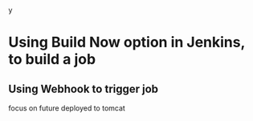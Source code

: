 y
# Using Build Now option in Jenkins, to build a job
## Using Webhook to trigger job
focus on future
deployed to tomcat
